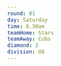 ```yaml
---
round: 01
day: Saturday
time: 8.30am
teamHome: Stars
teamAway: Cubs
diamond: 2
division: U8
---
```


